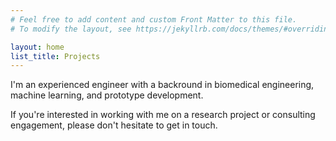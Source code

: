 ```yaml
---
# Feel free to add content and custom Front Matter to this file.
# To modify the layout, see https://jekyllrb.com/docs/themes/#overriding-theme-defaults

layout: home
list_title: Projects
---
```

I'm an experienced engineer with a backround in biomedical engineering, machine learning, and prototype development. 

If you're interested in working with me on a research project or consulting engagement, please don't hesitate to get in touch. 